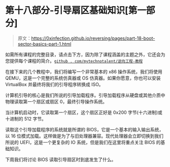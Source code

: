 # 第十八部分-引导扇区基础知识[第一部分]

> 原文：<https://0xinfection.github.io/reversing/pages/part-18-boot-sector-basics-part-1.html>

如需所有课程的完整目录，请点击下方，因为除了课程涵盖的主题之外，它还会为您提供每个课程的简介。[`github . com/mytechnotalent/逆向工程-教程`](https://github.com/mytechnotalent/Reverse-Engineering-Tutorial)

在接下来的几个教程中，我们将编写一个非常基本的 x86 操作系统，我们将使用 QEMU，这是一个完整的系统仿真器或 OS 仿真器。如果你愿意，你也可以安装 VirtualBox 并最终将我们的引导程序转换成 ISO。

计算机引导的核心是我们所说的引导加载程序。引导加载程序从硬盘或其他介质中物理读取第一个扇区或扇区 0，最终引导操作系统。

当计算机启动时，它读取第一个扇区，这个扇区正好是 0x200 字节(十六进制)或十进制的 512 字节。

读取这个引导加载程序的系统就是所谓的 BIOS，它是一个基本的输入输出系统，以 16 位模式加载。这样做是为了与旧处理器兼容。现代处理器会立即切换到我们所说的 UEFI，这是一个更复杂的 IO 系统，但是我们在这里将重点关注 BIOS 的基础知识。

下周我们将讨论 BIOS 读取引导扇区时到底发生了什么。